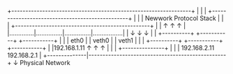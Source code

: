 +----------------------------------------------------------------+
|                                                                |
|       +------------------------------------------------+       |
|       |             Newwork Protocol Stack             |       |
|       +------------------------------------------------+       |
|              ↑               ↑               ↑                 |
|..............|...............|...............|.................|
|              ↓               ↓               ↓                 |
|        +----------+    +-----------+   +-----------+           |
|        |   eth0   |    |   veth0   |   |   veth1   |           |
|        +----------+    +-----------+   +-----------+           |
|192.168.1.11  ↑               ↑               ↑                 |
|              |               +---------------+                 |
|              |         192.168.2.11     192.168.2.1            |
+--------------|-------------------------------------------------+
               ↓
         Physical Network
